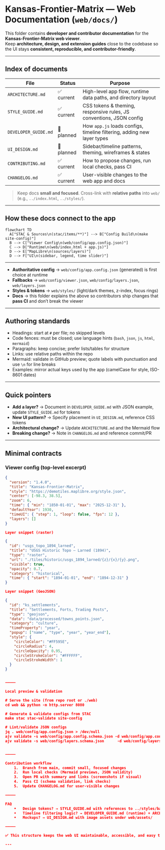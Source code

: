 # Kansas-Frontier-Matrix — Web Documentation (`web/docs/`)

This folder contains **developer and contributor documentation** for the **Kansas-Frontier-Matrix web viewer**.  
Keep **architecture, design, and extension guides** close to the codebase so the UI stays **consistent, reproducible, and contributor-friendly**.

---

## Index of documents

| File                 | Status     | Purpose                                                                |
|----------------------|------------|------------------------------------------------------------------------|
| `ARCHITECTURE.md`    | ✅ current | High-level app flow, runtime data paths, and directory layout           |
| `STYLE_GUIDE.md`     | ✅ current | CSS tokens & theming, responsive rules, JS conventions, JSON config     |
| `DEVELOPER_GUIDE.md` | 🚧 planned | How `app.js` loads configs, timeline filtering, adding new layer types  |
| `UI_DESIGN.md`       | 🚧 planned | Sidebar/timeline patterns, theming, wireframes & states                 |
| `CONTRIBUTING.md`    | ✅ current | How to propose changes, run local checks, pass CI                       |
| `CHANGELOG.md`       | ✅ current | User-visible changes to the web app and docs                            |

> Keep docs **small and focused**. Cross-link with **relative paths** into `web/` (e.g., `../index.html`, `../styles/`).

---

## How these docs connect to the app

~~~mermaid
flowchart TD
  A["STAC & Sources\n(stac/items/**)"] --> B["Config Build\n(make site-config)"]
  B --> C["Viewer Config\n(web/config/app.config.json)"]
  C --> D["Runtime\n(web/index.html + app.js)"]
  D --> E["MapLibre\n(sources/layers)"]
  D --> F["UI\n(sidebar, legend, time slider)"]
~~~

---

- **Authoritative config** → `web/config/app.config.json` (generated) is first choice at runtime  
- **Fallbacks** → `web/config/viewer.json`, `web/config/layers.json`, `web/layers.json`  
- **Styles & tokens** → `web/styles/` (light/dark themes, z-index, focus rings)  
- **Docs** → this folder explains the above so contributors ship changes that **pass CI** and don’t break the viewer  

---

## Authoring standards

- Headings: start at `#` per file; no skipped levels  
- Code fences: must be closed; use language hints (`bash`, `json`, `js`, `html`, `mermaid`)  
- Paragraphs: keep concise; prefer lists/tables for structure  
- Links: use relative paths within the repo  
- Mermaid: validate in GitHub preview; quote labels with punctuation and use `\n` for line breaks  
- Examples: mirror actual keys used by the app (camelCase for style, ISO-8601 dates)  

---

## Quick pointers

- **Add a layer?** → Document in `DEVELOPER_GUIDE.md` with JSON example, update `STYLE_GUIDE.md` for tokens  
- **New UI pattern?** → Specify placement in `UI_DESIGN.md`, reference CSS tokens  
- **Architectural change?** → Update `ARCHITECTURE.md` and the Mermaid flow  
- **Breaking change?** → Note in `CHANGELOG.md` and reference commit/PR  

---

## Minimal contracts

### Viewer config (top-level excerpt)

```json
{
  "version": "1.4.0",
  "title": "Kansas-Frontier-Matrix",
  "style": "https://demotiles.maplibre.org/style.json",
  "center": [-98.3, 38.5],
  "zoom": 6,
  "time": { "min": "1850-01-01", "max": "2025-12-31" },
  "defaultYear": 1930,
  "timeUI": { "step": 1, "loop": false, "fps": 12 },
  "layers": []
}

Layer snippet (raster)

{
  "id": "usgs_topo_1894_larned",
  "title": "USGS Historic Topo — Larned (1894)",
  "type": "raster",
  "url": "./tiles/historic/usgs_1894_larned/{z}/{x}/{y}.png",
  "visible": true,
  "opacity": 0.7,
  "category": "historical",
  "time": { "start": "1894-01-01", "end": "1894-12-31" }
}

Layer snippet (GeoJSON)

{
  "id": "ks_settlements",
  "title": "Settlements, Forts, Trading Posts",
  "type": "geojson",
  "data": "data/processed/towns_points.json",
  "category": "culture",
  "timeProperty": "year",
  "popup": ["name", "type", "year", "year_end"],
  "style": {
    "circleColor": "#FF595E",
    "circleRadius": 4,
    "circleOpacity": 0.95,
    "circleStrokeColor": "#FFFFFF",
    "circleStrokeWidth": 1
  }
}


⸻

Local preview & validation

# Serve the site (from repo root or ./web)
cd web && python -m http.server 8080

# Generate & validate configs from STAC
make stac stac-validate site-config

# Lint/validate JSON configs
jq . web/config/app.config.json > /dev/null
ajv validate -s web/config/app.config.schema.json -d web/config/app.config.json
ajv validate -s web/config/layers.schema.json      -d web/config/layers.json


⸻

Contribution workflow
	1.	Branch from main, commit small, focused changes
	2.	Run local checks (Mermaid previews, JSON validity)
	3.	Open PR with summary and links (screenshots if visual)
	4.	Pass CI (schema validation, link checks)
	5.	Update CHANGELOG.md for user-visible changes

⸻

FAQ
	•	Design tokens? → STYLE_GUIDE.md with references to ../styles/base.css
	•	Timeline filtering logic? → DEVELOPER_GUIDE.md (runtime) + ARCHITECTURE.md (flow)
	•	Mockups? → UI_DESIGN.md with image assets under web/assets/

⸻

✅ This structure keeps the web UI maintainable, accessible, and easy to extend for new Kansas layers and stories.

---
